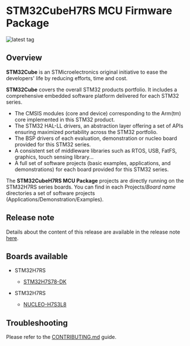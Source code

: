 # STM32CubeH7RS MCU Firmware Package

![latest tag](https://img.shields.io/github/v/tag/STMicroelectronics/STM32CubeHR7S.svg?color=brightgreen)

## Overview

**STM32Cube** is an STMicroelectronics original initiative to ease the developers' life by reducing efforts, time and cost.

**STM32Cube** covers the overall STM32 products portfolio. It includes a comprehensive embedded software platform delivered for each STM32 series.
   * The CMSIS modules (core and device) corresponding to the Arm(tm) core implemented in this STM32 product.
   * The STM32 HAL-LL drivers, an abstraction layer offering a set of APIs ensuring maximized portability across the STM32 portfolio.
   * The BSP drivers of each evaluation, demonstration or nucleo board provided for this STM32 series.
   * A consistent set of middleware libraries such as RTOS, USB, FatFS, graphics, touch sensing library...
   * A full set of software projects (basic examples, applications, and demonstrations) for each board provided for this STM32 series.

The **STM32CubeH7RS MCU Package** projects are directly running on the STM32H7RS series boards. You can find in each Projects/*Board name* directories a set of software projects (Applications/Demonstration/Examples).

## Release note

Details about the content of this release are available in the release note [here](https://htmlpreview.github.io/?https://github.com/STMicroelectronics/STM32CubeH7RS/blob/master/Release_Notes.html).

## Boards available

  * STM32H7RS
    * [STM32H7S78-DK](https://www.st.com/en/evaluation-tools/stm32h7s78-dk.html)

  * STM32H7RS
    * [NUCLEO-H7S3L8](https://www.st.com/en/evaluation-tools/nucleo-h7s3l8.html)

## Troubleshooting

Please refer to the [CONTRIBUTING.md](CONTRIBUTING.md) guide.
